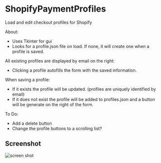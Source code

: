 # ShopifyPaymentProfiles
Load and edit checkout profiles for Shopify

About:
- Uses Tkinter for gui
- Looks for a profile.json file on load. If none, it will create one when a profile is saved.

All existing profiles are displayed by email on the right:
  - Clicking a profile autofills the form with the saved information.

When saving a profile:
  - If it exists the profile will be updated. (profiles are uniquely identified by email)
  - If it does not exist the profile will be added to profiles.json and a button will be generate on the right of the form.
  
To Do:
  - Add a delete button
  - Change the profile buttons to a scrolling list?


## Screenshot
![screen shot](http://i.imgur.com/ZEYyD2y.png)
